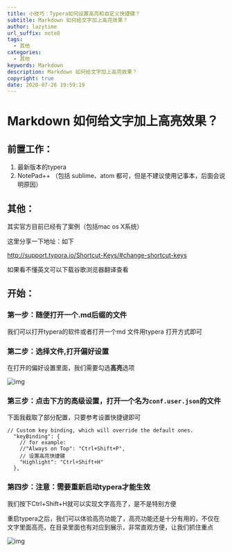 ```yaml
---
title: 小技巧：Typera如何设置高亮和自定义快捷键？
subtitle: Markdown 如何给文字加上高亮效果？
author: lazytime
url_suffix: note8
tags:
  - 其他
categories:
  - 其他
keywords: Markdown
description: Markdown 如何给文字加上高亮效果？
copyright: true
date: 2020-07-26 19:59:19
---
```


# Markdown 如何给文字加上高亮效果？

## 前置工作：

1. 最新版本的typera
2. NotePad++ （包括 sublime、atom 都可，但是不建议使用记事本，后面会说明原因）

<!-- more -->

## 其他：

其实官方目前已经有了案例（包括mac os X系统）

这里分享一下地址：如下

http://support.typora.io/Shortcut-Keys/#change-shortcut-keys

如果看不懂英文可以下载谷歌浏览器翻译查看

## 开始：

### 第一步：随便打开一个.md后缀的文件

我们可以打开typera的软件或者打开一个md 文件用typera 打开方式即可

### 第二步：选择文件,打开偏好设置

在打开的偏好设置里面，我们需要勾选**高亮**选项

![img](https://gitee.com/lazyTimes/imageReposity/raw/master/img/20200519224209.png?ynotemdtimestamp=1595748679079)

### 第三步：点击下方的高级设置，打开一个名为`conf.user.json`的文件

下面我截取了部分配置，只要参考设置快捷键即可

```
// Custom key binding, which will override the default ones.
  "keyBinding": {
    // for example: 
    //"Always on Top": "Ctrl+Shift+P",
    // 设置高亮快捷键
	"Highlight": "Ctrl+Shift+H"
  },
```

### 第四步：注意：需要重新启动typera才能生效

我们按下Ctrl+Shift+H就可以实现文字高亮了，是不是特别方便

重启typera之后，我们可以体验高亮功能了，高亮功能还是十分有用的，不仅在文字里面高亮，在目录里面也有对应到展示，非常直观方便，让我们抓住重点

![img](https://gitee.com/lazyTimes/imageReposity/raw/master/img/20200519224657.png?ynotemdtimestamp=1595748679079)